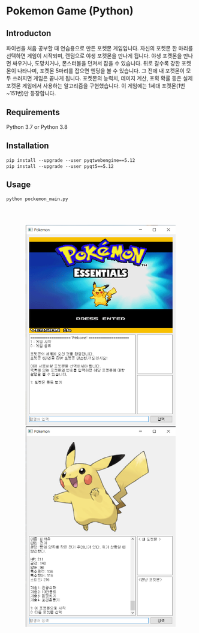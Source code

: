 # Pokemon Game (Python)

## Introducton
파이썬을 처음 공부할 때 연습용으로 만든 포켓몬 게임입니다.
자신의 포켓몬 한 마리를 선택하면 게임이 시작되며, 랜덤으로 야생 포켓몬을 만나게 됩니다.
야생 포켓몬을 만나면 싸우거나, 도망치거나, 몬스터볼을 던져서 잡을 수 있습니다.
뒤로 갈수록 강한 포켓몬이 나타나며, 포켓몬 5마리를 잡으면 엔딩을 볼 수 있습니다.
그 전에 내 포켓몬이 모두 쓰러지면 게임은 끝나게 됩니다.
포켓몬의 능력치, 데미지 계산, 포획 확률 등은 실제 포켓몬 게임에서 사용하는 알고리즘을 구현했습니다.
이 게임에는 1세대 포켓몬(1번~151번)만 등장합니다.

## Requirements
Python 3.7 or Python 3.8

## Installation
```shell
pip install --upgrade --user pyqtwebengine==5.12
pip install --upgrade --user pyqt5==5.12
```

## Usage
```shell
python pockemon_main.py
```

<br />
<br />

<p align="center">
  <img src="images/start.png" width="400">
  <img src="images/pikachu.png" width="400"> 
</p>

